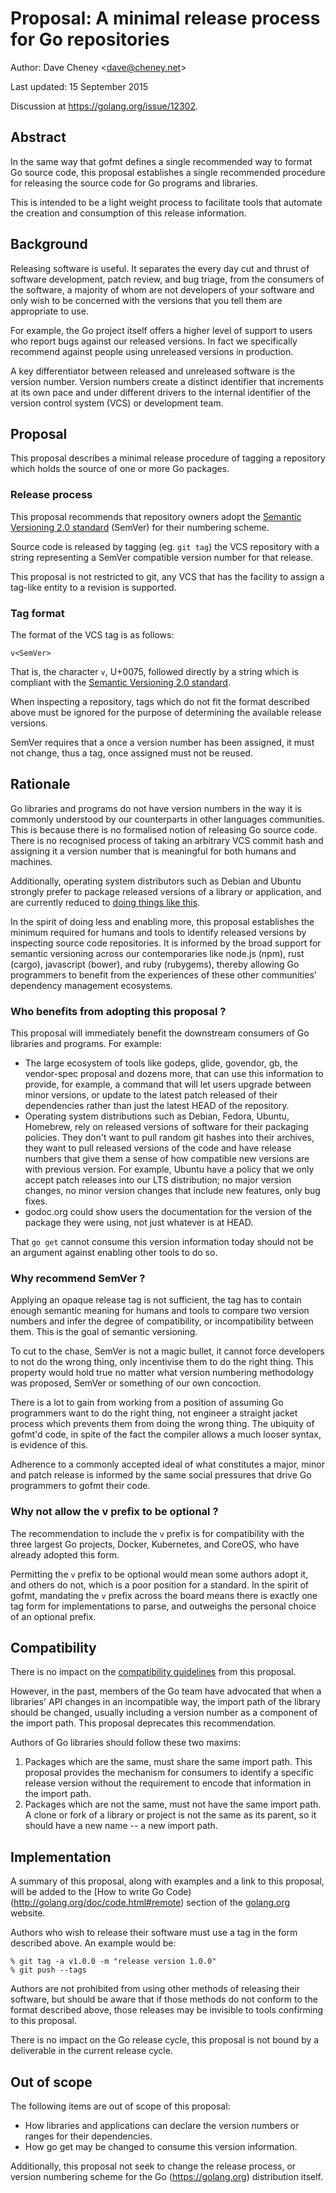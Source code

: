 # Proposal: A minimal release process for Go repositories

Author: Dave Cheney &lt;dave@cheney.net&gt;

Last updated: 15 September 2015

Discussion at https://golang.org/issue/12302.

## Abstract

In the same way that gofmt defines a single recommended way to format Go source
code, this proposal establishes a single recommended procedure for releasing the
source code for Go programs and libraries.

This is intended to be a light weight process to facilitate tools that automate
the creation and consumption of this release information.

## Background

Releasing software is useful. It separates the every day cut and thrust of
software development, patch review, and bug triage, from the consumers of the
software, a majority of whom are not developers of your software and only wish
to be concerned with the versions that you tell them are appropriate to use.

For example, the Go project itself offers a higher level of support to users
who report bugs against our released versions.
In fact we specifically recommend against people using unreleased versions in
production.

A key differentiator between released and unreleased software is the version
number.
Version numbers create a distinct identifier that increments at its own pace
and under different drivers to the internal identifier of the version control
system (VCS) or development team.

## Proposal

This proposal describes a minimal release procedure of tagging a repository
which holds the source of one or more Go packages.

### Release process

This proposal recommends that repository owners adopt the
[Semantic Versioning 2.0 standard](http://SemVer.org/spec/v2.0.0.html) (SemVer)
for their numbering scheme.

Source code is released by tagging (eg. `git tag`) the VCS repository with a
string representing a SemVer compatible version number for that release.

This proposal is not restricted to git, any VCS that has the facility to assign
a tag-like entity to a revision is supported.

### Tag format

The format of the VCS tag is as follows:
```
v<SemVer>
```
That is, the character `v`, U+0075, followed directly by a string which is
compliant with the [Semantic Versioning 2.0 standard](http://SemVer.org/spec/v2.0.0.html).

When inspecting a repository, tags which do not fit the format described above
must be ignored for the purpose of determining the available release versions.

SemVer requires that a once a version number has been assigned, it must not
change, thus a tag, once assigned must not be reused.

## Rationale

Go libraries and programs do not have version numbers in the way it is commonly
understood by our counterparts in other languages communities.
This is because there is no formalised notion of releasing Go source code.
There is no recognised process of taking an arbitrary VCS commit hash and
assigning it a version number that is meaningful for both humans and machines.

Additionally, operating system distributors such as Debian and Ubuntu strongly
prefer to package released versions of a library or application, and are
currently reduced to
[doing things like this](https://packages.debian.org/stretch/golang-github-odeke-em-command-dev).

In the spirit of doing less and enabling more, this proposal establishes the
minimum required for humans and tools to identify released versions by inspecting
source code repositories.
It is informed by the broad support for semantic versioning across our
contemporaries like node.js (npm), rust (cargo), javascript (bower), and ruby
(rubygems), thereby allowing Go programmers to benefit from the experiences of
these other communities' dependency management ecosystems.

### Who benefits from adopting this proposal ?

This proposal will immediately benefit the downstream consumers of Go libraries
and programs. For example:

- The large ecosystem of tools like godeps, glide, govendor, gb, the
  vendor-spec proposal and dozens more, that can use this information to
  provide, for example, a command that will let users upgrade between minor
  versions, or update to the latest patch released of their dependencies rather
  than just the latest HEAD of the repository.
- Operating system distributions such as Debian, Fedora, Ubuntu, Homebrew, rely
  on released versions of software for their packaging policies.
  They don't want to pull random git hashes into their archives, they want to
  pull released versions of the code and have release numbers that give them a
  sense of how compatible new versions are with previous version.
  For example, Ubuntu have a policy that we only accept patch releases into our
  LTS distribution; no major version changes, no minor version changes that
  include new features, only bug fixes.
- godoc.org could show users the documentation for the version of the package
  they were using, not just whatever is at HEAD.

That `go get` cannot consume this version information today should not be an
argument against enabling other tools to do so.

### Why recommend SemVer ?

Applying an opaque release tag is not sufficient, the tag has to contain enough
semantic meaning for humans and tools to compare two version numbers and infer
the degree of compatibility, or incompatibility between them.
This is the goal of semantic versioning.

To cut to the chase, SemVer is not a magic bullet, it cannot force developers
to not do the wrong thing, only incentivise them to do the right thing.
This property would hold true no matter what version numbering methodology
was proposed, SemVer or something of our own concoction.

There is a lot to gain from working from a position of assuming Go programmers
want to do the right thing, not engineer a straight jacket process which
prevents them from doing the wrong thing.
The ubiquity of gofmt'd code, in spite of the fact the compiler allows a much
looser syntax, is evidence of this.

Adherence to a commonly accepted ideal of what constitutes a major, minor and
patch release is informed by the same social pressures that drive Go
programmers to gofmt their code.

### Why not allow the v prefix to be optional ?

The recommendation to include the `v` prefix is for compatibility with the
three largest Go projects, Docker, Kubernetes, and CoreOS, who have already
adopted this form.

Permitting the `v` prefix to be optional would mean some authors adopt it, and
others do not, which is a poor position for a standard.
In the spirit of gofmt, mandating the `v` prefix across the board means there
is exactly one tag form for implementations to parse, and outweighs the
personal choice of an optional prefix.

## Compatibility

There is no impact on the [compatibility guidelines](https://golang.org/doc/go1compat)
from this proposal.

However, in the past, members of the Go team have advocated that when a libraries'
API changes in an incompatible way, the import path of the library should be
changed, usually including a version number as a component of the import path.
This proposal deprecates this recommendation.

Authors of Go libraries should follow these two maxims:

1. Packages which are the same, must share the same import path. This proposal
   provides the mechanism for consumers to identify a specific release version
   without the requirement to encode that information in the import path.
2. Packages which are not the same, must not have the same import path. A clone or
   fork of a library or project is not the same as its parent, so it should have
   a new name -- a new import path.

## Implementation

A summary of this proposal, along with examples and a link to this proposal,
will be added to the [How to write Go Code)(http://golang.org/doc/code.html#remote)
section of the [golang.org](https://golang.org) website.

Authors who wish to release their software must use a tag in the form described
above. An example would be:
```
% git tag -a v1.0.0 -m "release version 1.0.0"
% git push --tags
```
Authors are not prohibited from using other methods of releasing their software,
but should be aware that if those methods do not conform to the format described
above, those releases may be invisible to tools confirming to this proposal.

There is no impact on the Go release cycle, this proposal is not bound by a
deliverable in the current release cycle.

## Out of scope

The following items are out of scope of this proposal:

- How libraries and applications can declare the version numbers or ranges for
  their dependencies.
- How go get may be changed to consume this version information.

Additionally, this proposal not seek to change the release process, or version
numbering scheme for the Go (https://golang.org) distribution itself.
